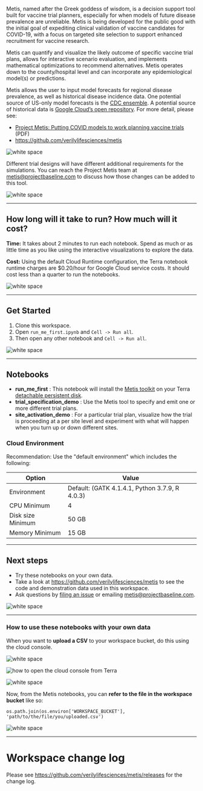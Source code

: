 Metis, named after the Greek goddess of wisdom, is a decision support tool built for vaccine trial planners, especially for when models of future disease prevalence are unreliable. Metis is being developed for the public good with the initial goal of expediting clinical validation of vaccine candidates for COVID-19, with a focus on targeted site selection to support enhanced recruitment for vaccine research. 

Metis can quantify and visualize the likely outcome of specific vaccine trial plans, allows for interactive scenario evaluation, and implements mathematical optimizations to recommend alternatives. Metis operates down to the county/hospital level and can incorporate any epidemiological model(s) or predictions.

Metis allows the user to input model forecasts for regional disease prevalence, as well as historical disease incidence data. One potential source of US-only model forecasts is the [CDC ensemble](https://www.cdc.gov/coronavirus/2019-ncov/cases-updates/forecasts-cases.html). A potential source of historical data is [Google Cloud’s open repository](https://github.com/GoogleCloudPlatform/covid-19-open-data). For more detail, please see:
* [Project Metis: Putting COVID models to work planning vaccine trials](https://github.com/verilylifesciences/metis/blob/main/Metis%20-%20Baseline.pdf) (PDF)
* https://github.com/verilylifesciences/metis

![white space](https://storage.googleapis.com/terra-featured-workspaces/QuickStart/white-space.jpg)    

Different trial designs will have different additional requirements for the simulations. You can reach the Project Metis team at metis@projectbaseline.com  to discuss how those changes can be added to this tool.

![white space](https://storage.googleapis.com/terra-featured-workspaces/QuickStart/white-space.jpg)    

----------------------------
## How long will it take to run? How much will it cost?
**Time:** It takes about 2 minutes to run each notebook. Spend as much or as little time as you like using the interactive visualizations to explore the data.

**Cost:** Using the default Cloud Runtime configuration, the Terra notebook runtime charges are $0.20/hour for Google Cloud service costs. It should cost less than a quarter to run the notebooks.

![white space](https://storage.googleapis.com/terra-featured-workspaces/QuickStart/white-space.jpg)    

----------------------------
## Get Started

1. Clone this workspace.
1. Open `run_me_first.ipynb` and `Cell -> Run all`.
1. Then open any other notebook and  `Cell -> Run all`.

![white space](https://storage.googleapis.com/terra-featured-workspaces/QuickStart/white-space.jpg)    

----------------------------
## Notebooks

* **run_me_first** : This notebook will install the [Metis toolkit](https://github.com/verilylifesciences/metis) on your Terra  [detachable persistent disk](https://support.terra.bio/hc/en-us/articles/360047318551-Detachable-Persistent-Disks-).
* **trial_specification_demo** : Use the Metis tool to specify and emit one or more different trial plans.
* **site_activation_demo** : For a particular trial plan, visualize how the trial is proceeding at a per site level and experiment with what will happen when you turn up or down different sites.

### Cloud Environment

Recommendation: Use the "default environment" which includes the following:

| Option | Value |
| --- | --- |
| Environment | Default: (GATK 4.1.4.1, Python 3.7.9, R 4.0.3) |
| CPU Minimum | 4|
| Disk size Minimum | 50 GB |
| Memory Minimum | 15 GB |

----------------------------
## Next steps

* Try these notebooks on your own data.
* Take a look at https://github.com/verilylifesciences/metis to see the code and demonstration data used in this workspace.
* Ask questions by [filing an issue](https://github.com/verilylifesciences/metis/issues) or emailing metis@projectbaseline.com.

![white space](https://storage.googleapis.com/terra-featured-workspaces/QuickStart/white-space.jpg)    

----------------------------
### How to use these notebooks with your own data

When you want to **upload a CSV** to your workspace bucket, do this using the cloud console.

![white space](https://storage.googleapis.com/terra-featured-workspaces/QuickStart/white-space.jpg)    

![how to open the cloud console from Terra](https://storage.googleapis.com/terra-featured-workspaces/QuickStart/S51b_Workspaces_Google_bucket_Screen%20Shot.png)

![white space](https://storage.googleapis.com/terra-featured-workspaces/QuickStart/white-space.jpg)    

Now, from the Metis notebooks, you can **refer to the file in the workspace bucket** like so:
```
os.path.join(os.environ['WORKSPACE_BUCKET'], 'path/to/the/file/you/uploaded.csv')
```

![white space](https://storage.googleapis.com/terra-featured-workspaces/QuickStart/white-space.jpg)    

----------------------------
# Workspace change log
Please see https://github.com/verilylifesciences/metis/releases for the change log.

